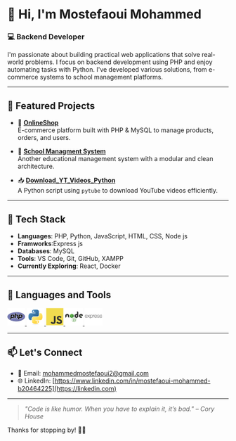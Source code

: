 # 👋 Hi, I'm Mostefaoui Mohammed 

### 💻 Backend Developer

I'm passionate about building practical web applications that solve real-world problems. I focus on backend development using PHP and enjoy automating tasks with Python. I've developed various solutions, from e-commerce systems to school management platforms.

---

## 🚀 Featured Projects

- 🛒 [**OnlineShop**](https://github.com/Mostefaouim/OnlineShop)  
  E-commerce platform built with PHP & MySQL to manage products, orders, and users.

- 🏫 [**School Managment System**](https://github.com/Mostefaouim/Syteme-Ecole)  
  Another educational management system with a modular and clean architecture.

- 📥 [**Download_YT_Videos_Python**](https://github.com/Mostefaouim/Download_YT_Videos_Python)  
  A Python script using `pytube` to download YouTube videos efficiently.

---

## 🧰 Tech Stack

- **Languages**: PHP, Python, JavaScript, HTML, CSS, Node js
- **Framworks**:Express js 
- **Databases**: MySQL  
- **Tools**: VS Code, Git, GitHub, XAMPP  
- **Currently Exploring**: React, Docker

---

## 🧠 Languages and Tools

<p align="left">
  <a href="https://www.php.net" target="_blank" rel="noreferrer">
    <img src="https://raw.githubusercontent.com/devicons/devicon/master/icons/php/php-original.svg" alt="php" width="40" height="40"/>
  </a>
  <a href="https://www.python.org" target="_blank" rel="noreferrer">
    <img src="https://raw.githubusercontent.com/devicons/devicon/master/icons/python/python-original.svg" alt="python" width="40" height="40"/>
  </a>
  <a href="https://developer.mozilla.org/en-US/docs/Web/JavaScript" target="_blank" rel="noreferrer">
    <img src="https://raw.githubusercontent.com/devicons/devicon/master/icons/javascript/javascript-original.svg" alt="javascript" width="40" height="40"/>
  </a>
  <a href="https://nodejs.org" target="_blank" rel="noreferrer">
    <img src="https://raw.githubusercontent.com/devicons/devicon/master/icons/nodejs/nodejs-original-wordmark.svg" alt="nodejs" width="40" height="40"/>
  </a>
  <a href="https://expressjs.com" target="_blank" rel="noreferrer">
    <img src="https://raw.githubusercontent.com/devicons/devicon/master/icons/express/express-original-wordmark.svg" alt="express" width="40" height="40"/>
  </a>
</p>

---

## 📫 Let's Connect

- 📧 Email: mohammedmostefaoui2@gmail.com
- 🌐 LinkedIn: [https://www.linkedin.com/in/mostefaoui-mohammed-b20464225](https://linkedin.com)

---

> *"Code is like humor. When you have to explain it, it’s bad." – Cory House*

Thanks for stopping by! 👨‍💻
